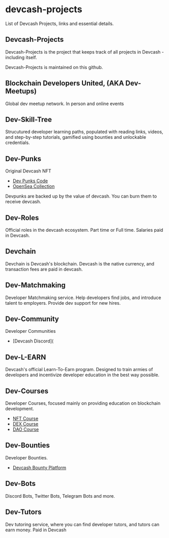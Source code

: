 # devcash-projects
List of Devcash Projects, links and essential details. 


## Devcash-Projects
Devcash-Projects is the project that keeps track of all projects in Devcash - including itself. 

Devcash-Projects is maintained on this github. 

## Blockchain Developers United, (AKA Dev-Meetups)

Global dev meetup network. In person and online events

## Dev-Skill-Tree

Strucutured developer learning paths, populated with reading links, videos, and step-by-step tutorials, gamified using bounties and unlockable credentials.

## Dev-Punks

Original Devcash NFT

- [Dev Punks Code](https://github.com/BlockDevsUnited/dev-punks)
- [OpenSea Collection](https://opensea.io/collection/devpunks-v2)

Devpunks are backed up by the value of devcash. You can burn them to receive devcash. 

## Dev-Roles

Official roles in the devcash ecosystem. Part time or Full time. Salaries paid in Devcash. 

## Devchain

Devchain is Devcash's blockchain. Devcash is the native currency, and transaction fees are paid in devcash. 

## Dev-Matchmaking

Developer Matchmaking service. Help developers find jobs, and introduce talent to employers. Provide dev support for new hires. 

## Dev-Community

Developer Communities 

- [Devcash Discord](

## Dev-L-EARN

Devcash's official Learn-To-Earn program. Designed to train armies of developers and incentivize developer education in the best way possible. 

## Dev-Courses

Developer Courses, focused mainly on providing education on blockchain development.

- [NFT Course]()
- [DEX Course]()
- [DAO Course]()


## Dev-Bounties

Developer Bounties.

- [Devcash Bounty Platform](https://github.com/BlockDevsUnited/Devcash-Bounty-Platform)

## Dev-Bots

Discord Bots, Twitter Bots, Telegram Bots and more.

## Dev-Tutors

Dev tutoring service, where you can find developer tutors, and tutors can earn money. Paid in Devcash 








